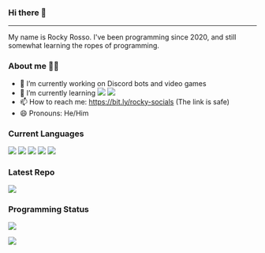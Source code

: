 ### Hi there 👋
----
My name is Rocky Rosso. I've been programming since 2020, and still somewhat learning the ropes of programming.

### About me 🧑‍💻
- 🔭 I’m currently working on Discord bots and video games
- 🌱 I’m currently learning ![](https://img.shields.io/badge/-GDScript-informational?style=flat&logo=godot-engine&logoColor=white&color=478CBF) ![](https://img.shields.io/badge/-Javascript-informational?style=flat&logo=javascript&logoColor=white&color=F7DF1E)
- 📫 How to reach me: https://bit.ly/rocky-socials (The link is safe)
- 😄 Pronouns: He/Him

### Current Languages

![](https://img.shields.io/badge/-Javascript-informational?style=flat&logo=javascript&logoColor=white&color=F7DF1E)
![](https://img.shields.io/badge/-GDScript-informational?style=flat&logo=godot-engine&logoColor=white&color=478CBF)
![](https://img.shields.io/badge/-Python-informational?style=flat&logo=python&logoColor=white&color=3776AB)
![](https://img.shields.io/badge/-CS-informational?style=flat&logo=c-sharp&logoColor=white&color=239120)
![](https://img.shields.io/badge/-Lua-informational?style=flat&logo=lua&logoColor=white&color=2C2D72)

### Latest Repo

<img align="center" src="https://github-readme-stats.vercel.app/api/pin/?username=RockyRosso&repo=Placement-System&theme=apprentice&description" />

### Programming Status

![](https://img.shields.io/badge/-Moderate-informational?style=flat&color=ffd414)

<img align="center" src="https://github-readme-stats.vercel.app/api/top-langs/?username=RockyRosso&layout=compact&theme=apprentice" />
